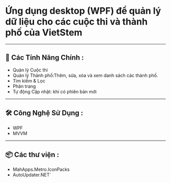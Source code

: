 # Ứng dụng desktop (WPF) để quản lý dữ liệu cho các cuộc thi và thành phố của VietStem
-----------------------------------------------------------------

## 🚀 Các Tính Năng Chính :

- Quản lý Cuộc thi
- Quản lý Thành phố:Thêm, sửa, xóa và xem danh sách các thành phố.
- Tìm kiếm & Lọc
- Phân trang 
- Tự động Cập nhật: khi có phiên bản mới 
-----------------------------------------------------------------

## 🛠️ Công Nghệ Sử Dụng :
- WPF
- MVVM
-----------------------------------------------------------------
## 📦 Các thư viện : 
- MahApps.Metro.IconPacks
- AutoUpdater.NET` 
